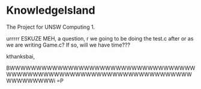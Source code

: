 KnowledgeIsland
===============

The Project for UNSW Computing 1.



urrrrr ESKUZE MEH, a question, r we going to be doing the test.c after or as we are writing Game.c? If so, will we have time???

kthanksbai,

BWWWWWWWWWWWWWWWWWWWWWWWWWWWWWWWWWWWWWWWWWWWWWWWWWWWWWWWWWWWWWWWWWWWWWWWWWWWWWWWi =P
